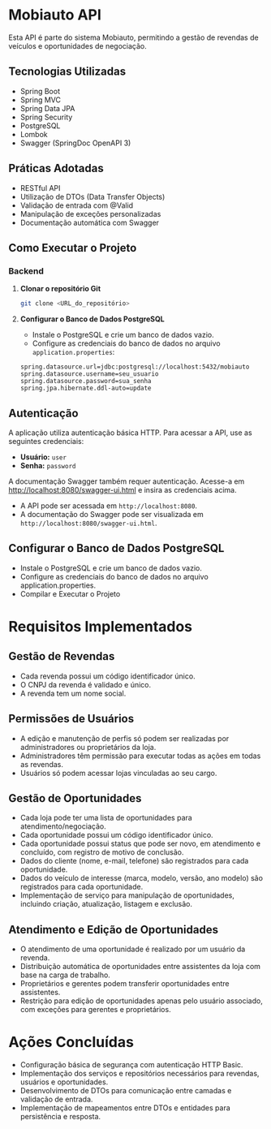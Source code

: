 # Mobiauto API

Esta API é parte do sistema Mobiauto, permitindo a gestão de revendas de veículos e oportunidades de negociação.

## Tecnologias Utilizadas

- Spring Boot
- Spring MVC
- Spring Data JPA
- Spring Security
- PostgreSQL
- Lombok
- Swagger (SpringDoc OpenAPI 3)

## Práticas Adotadas

- RESTful API
- Utilização de DTOs (Data Transfer Objects)
- Validação de entrada com @Valid
- Manipulação de exceções personalizadas
- Documentação automática com Swagger

## Como Executar o Projeto

### Backend

1. **Clonar o repositório Git**

   ```bash
   git clone <URL_do_repositório>

   
2. **Configurar o Banco de Dados PostgreSQL**

    - Instale o PostgreSQL e crie um banco de dados vazio.
    - Configure as credenciais do banco de dados no arquivo `application.properties`:

    ```properties
    spring.datasource.url=jdbc:postgresql://localhost:5432/mobiauto
    spring.datasource.username=seu_usuario
    spring.datasource.password=sua_senha
    spring.jpa.hibernate.ddl-auto=update
    ```
## Autenticação

A aplicação utiliza autenticação básica HTTP. Para acessar a API, use as seguintes credenciais:

- **Usuário:** `user`
- **Senha:** `password`

A documentação Swagger também requer autenticação. Acesse-a em [http://localhost:8080/swagger-ui.html](http://localhost:8080/swagger-ui.html) e insira as credenciais acima.

- A API pode ser acessada em `http://localhost:8080`. 
- A documentação do Swagger pode ser visualizada em `http://localhost:8080/swagger-ui.html`.

## Configurar o Banco de Dados PostgreSQL

- Instale o PostgreSQL e crie um banco de dados vazio.
- Configure as credenciais do banco de dados no arquivo application.properties.
- Compilar e Executar o Projeto

# Requisitos Implementados

## Gestão de Revendas

- Cada revenda possui um código identificador único.
- O CNPJ da revenda é validado e único.
- A revenda tem um nome social.

## Permissões de Usuários

- A edição e manutenção de perfis só podem ser realizadas por administradores ou proprietários da loja.
- Administradores têm permissão para executar todas as ações em todas as revendas.
- Usuários só podem acessar lojas vinculadas ao seu cargo.

## Gestão de Oportunidades

- Cada loja pode ter uma lista de oportunidades para atendimento/negociação.
- Cada oportunidade possui um código identificador único.
- Cada oportunidade possui status que pode ser novo, em atendimento e concluído, com registro de motivo de conclusão.
- Dados do cliente (nome, e-mail, telefone) são registrados para cada oportunidade.
- Dados do veículo de interesse (marca, modelo, versão, ano modelo) são registrados para cada oportunidade.
- Implementação de serviço para manipulação de oportunidades, incluindo criação, atualização, listagem e exclusão.

## Atendimento e Edição de Oportunidades

- O atendimento de uma oportunidade é realizado por um usuário da revenda.
- Distribuição automática de oportunidades entre assistentes da loja com base na carga de trabalho.
- Proprietários e gerentes podem transferir oportunidades entre assistentes.
- Restrição para edição de oportunidades apenas pelo usuário associado, com exceções para gerentes e proprietários.

# Ações Concluídas

- Configuração básica de segurança com autenticação HTTP Basic.
- Implementação dos serviços e repositórios necessários para revendas, usuários e oportunidades.
- Desenvolvimento de DTOs para comunicação entre camadas e validação de entrada.
- Implementação de mapeamentos entre DTOs e entidades para persistência e resposta.
